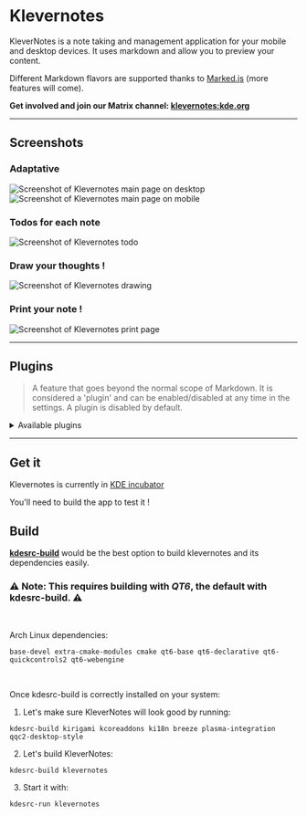 <!--
    SPDX-License-Identifier: GPL-2.0-or-later
    SPDX-FileCopyrightText: 2022 Louis Schul <schul9louis@gmail.com>
-->

# Klevernotes 

KleverNotes is a note taking and management application for your mobile and desktop devices. It uses markdown and allow you to preview your content. 

Different Markdown flavors are supported thanks to [Marked.js](https://marked.js.org/#specifications) (more features will come). 

**Get involved and join our Matrix channel: [klevernotes:kde.org](https://matrix.to/#/#klevernotes:kde.org)**

___

## Screenshots

### Adaptative
![Screenshot of Klevernotes main page on desktop](https://cdn.kde.org/screenshots/klevernotes/main_note_desktop.png)
![Screenshot of Klevernotes main page on mobile](https://cdn.kde.org/screenshots/klevernotes/main_note_mobile.png)
### Todos for each note
![Screenshot of Klevernotes todo](https://cdn.kde.org/screenshots/klevernotes/todo_mobile.png)
### Draw your thoughts ! 
![Screenshot of  Klevernotes drawing](https://cdn.kde.org/screenshots/klevernotes/painting.png)
### Print your note ! 
![Screenshot of  Klevernotes print page](https://cdn.kde.org/screenshots/klevernotes/printing.png)

___

## Plugins
> A feature that goes beyond the normal scope of Markdown. 
> It is considered a 'plugin' and can be enabled/disabled at any time in the settings.
> A plugin is disabled by default.

<details><summary>Available plugins</summary>

### Note linking
Link your notes together. You can even link them to a specific header !

Use the following syntax to do so : 

`[[ Category/Group/Note:# header | displayed name ]]`

### Syntax highlighting
Highlight your blocks of code !
Use the following syntax to do so : 
```
    ```<lang>
        code goes here
    ```
```
Replace `<lang>` with the desired language :smile:

#### Supported highlighter:
- [KSyntaxHighlighter](https://invent.kde.org/frameworks/syntax-highlighting) 
- [Chroma](https://github.com/alecthomas/chroma)
- [Pygments](https://pygments.org/)

### Quick emoji
Quickly add emojis to your text !
Use the following syntax to do so :

`:emoji_name:`

You can also choose your preferred tone for the emoji. If a colored variant of the emoji is available, your preferred tone will be used by default.

</details>

___

## Get it

Klevernotes is currently in [KDE incubator](https://community.kde.org/Incubator) 

You'll need to build the app to test it ! 

## Build

**[kdesrc-build](https://invent.kde.org/sdk/kdesrc-build)** would be the best option to build klevernotes and its dependencies easily.


### ⚠️  Note: This requires building with _QT6_, the default with kdesrc-build. ⚠️

<br>

Arch Linux dependencies:
```
base-devel extra-cmake-modules cmake qt6-base qt6-declarative qt6-quickcontrols2 qt6-webengine
```

<br>

Once kdesrc-build is correctly installed on your system:

1. Let's make sure KleverNotes will look good by running:
```
kdesrc-build kirigami kcoreaddons ki18n breeze plasma-integration qqc2-desktop-style
```

2. Let's build KleverNotes:
```
kdesrc-build klevernotes
```

3. Start it with:
```
kdesrc-run klevernotes
```
